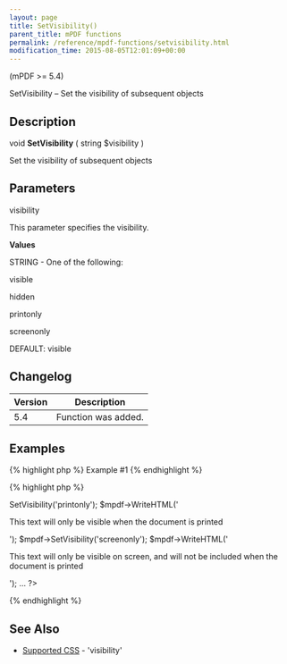 ```yaml
---
layout: page
title: SetVisibility()
parent_title: mPDF functions
permalink: /reference/mpdf-functions/setvisibility.html
modification_time: 2015-08-05T12:01:09+00:00
---
```




<div>
<div>
<p>(mPDF &gt;= 5.4)</p>
<p>SetVisibility – Set the visibility of subsequent objects</p>
<h2>Description</h2>
<p class="manual_block">void <b>SetVisibility</b> ( string <span class="parameter">$visibility</span> )</p>
<p>Set the visibility of subsequent objects</p>
<h2>Parameters</h2>
<span class="parameter">visibility</span>
<p class="manual_param_dd">This parameter specifies the visibility.</p>
<p class="manual_param_dd"><b>Values</b>

<span class="smallblock">STRING</span> - One of the following:

visible

hidden

printonly

screenonly

<span class="smallblock">DEFAULT</span>: visible</p>
<h2>Changelog</h2>
<table class="table"> <thead>
<tr> <th>Version</th><th>Description</th> </tr>
</thead> <tbody>
<tr>
<td>5.4</td>
<td>Function was added.</td>
</tr>
</tbody> </table>
<h2>Examples</h2>

{% highlight php %}
Example #1
{% endhighlight %}

{% highlight php %}
<?php

<?php

...

$mpdf->SetVisibility('printonly'); 

$mpdf->WriteHTML('<p>This text will only be visible when the document is printed</p>');

$mpdf->SetVisibility('screenonly'); 

$mpdf->WriteHTML('<p>This text will only be visible on screen, and will not be included when the document is printed</p>');

...

?>
{% endhighlight %}

<h2>See Also</h2>
<ul>
<li class="manual_boxlist"><a href="{{ "/css-stylesheets/supported-css.html" | prepend: site.baseurl }}">Supported CSS</a> - 'visibility'</li>
</ul>
<p>&nbsp;</p>
</div>
</div>
